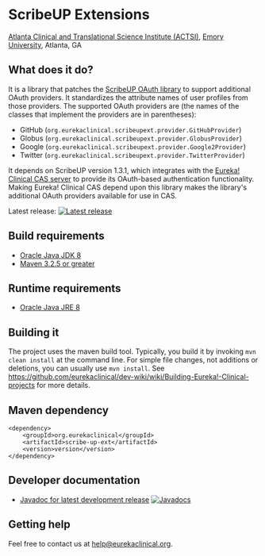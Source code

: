 # ScribeUP Extensions
[Atlanta Clinical and Translational Science Institute (ACTSI)](http://www.actsi.org), [Emory University](http://www.emory.edu), Atlanta, GA

## What does it do?
It is a library that patches the [ScribeUP OAuth library](https://github.com/scribejava/scribejava) to support additional OAuth providers. It standardizes the attribute names of user profiles from those providers. The supported OAuth providers are (the names of the classes that implement the providers are in parentheses):
* GitHub (`org.eurekaclinical.scribeupext.provider.GitHubProvider`)
* Globus (`org.eurekaclinical.scribeupext.provider.GlobusProvider`)
* Google (`org.eurekaclinical.scribeupext.provider.Google2Provider`)
* Twitter (`org.eurekaclinical.scribeupext.provider.TwitterProvider`)

It depends on ScribeUP version 1.3.1, which integrates with the [Eureka! Clinical CAS server](https://github.com/eurekaclinical/cas) to provide its OAuth-based authentication functionality. Making Eureka! Clinical CAS depend upon this library makes the library's additional OAuth providers available for use in CAS.

Latest release: [![Latest release](https://maven-badges.herokuapp.com/maven-central/org.eurekaclinical/scribe-up-ext/badge.svg)](https://maven-badges.herokuapp.com/maven-central/org.eurekaclinical/scribe-up-ext)

## Build requirements
* [Oracle Java JDK 8](http://www.oracle.com/technetwork/java/javase/overview/index.html)
* [Maven 3.2.5 or greater](https://maven.apache.org)

## Runtime requirements
* [Oracle Java JRE 8](http://www.oracle.com/technetwork/java/javase/overview/index.html)

## Building it
The project uses the maven build tool. Typically, you build it by invoking `mvn clean install` at the command line. For simple file changes, not additions or deletions, you can usually use `mvn install`. See https://github.com/eurekaclinical/dev-wiki/wiki/Building-Eureka!-Clinical-projects for more details.

## Maven dependency
```
<dependency>
    <groupId>org.eurekaclinical</groupId>
    <artifactId>scribe-up-ext</artifactId>
    <version>version</version>
</dependency>
```

## Developer documentation
* [Javadoc for latest development release](http://javadoc.io/doc/org.eurekaclinical/scribe-up-ext) [![Javadocs](http://javadoc.io/badge/org.eurekaclinical/scribe-up-ext.svg)](http://javadoc.io/doc/org.eurekaclinical/scribe-up-ext)

## Getting help
Feel free to contact us at help@eurekaclinical.org.
